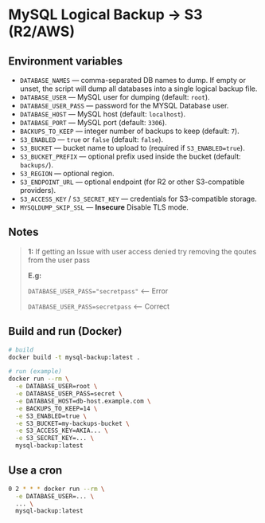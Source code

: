 # MySQL Logical Backup → S3 (R2/AWS)

## Environment variables

- `DATABASE_NAMES` — comma-separated DB names to dump. If empty or unset, the script will dump all databases into a single logical backup file.
- `DATABASE_USER` — MySQL user for dumping (default: `root`).
- `DATABASE_USER_PASS` — password for the MYSQL Database user.
- `DATABASE_HOST` — MySQL host (default: `localhost`).
- `DATABASE_PORT` — MySQL port (default: `3306`).
- `BACKUPS_TO_KEEP` — integer number of backups to keep (default: `7`).
- `S3_ENABLED` — `true` or `false` (default: `false`).
- `S3_BUCKET` — bucket name to upload to (required if `S3_ENABLED=true`).
- `S3_BUCKET_PREFIX` — optional prefix used inside the bucket (default: `backups/`).
- `S3_REGION` — optional region.
- `S3_ENDPOINT_URL` — optional endpoint (for R2 or other S3-compatible providers).
- `S3_ACCESS_KEY` / `S3_SECRET_KEY` — credentials for S3-compatible storage.
- `MYSQLDUMP_SKIP_SSL` — **Insecure** Disable TLS mode.

## Notes
> **1:** If getting an Issue with user access denied try removing the qoutes from the user pass
>
> **E.g:** 
> 
>   `DATABASE_USER_PASS="secretpass"` <-- Error
> 
>   `DATABASE_USER_PASS=secretpass` <-- Correct

## Build and run (Docker)

```bash
# build
docker build -t mysql-backup:latest .

# run (example)
docker run --rm \
  -e DATABASE_USER=root \
  -e DATABASE_USER_PASS=secret \
  -e DATABASE_HOST=db-host.example.com \
  -e BACKUPS_TO_KEEP=14 \
  -e S3_ENABLED=true \
  -e S3_BUCKET=my-backups-bucket \
  -e S3_ACCESS_KEY=AKIA... \
  -e S3_SECRET_KEY=... \
  mysql-backup:latest
```

## Use a cron

```bash
0 2 * * * docker run --rm \
  -e DATABASE_USER=... \
  ... \
  mysql-backup:latest
```